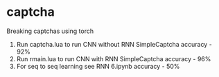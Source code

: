 # captcha
Breaking captchas using torch



1. Run captcha.lua to run CNN without RNN
      SimpleCaptcha accuracy - 92%
2. Run rmain.lua to run CNN with RNN
      SimpleCaptcha accuracy - 96%
3. For seq to seq learning see RNN 6.ipynb 
      accuracy - 50%
